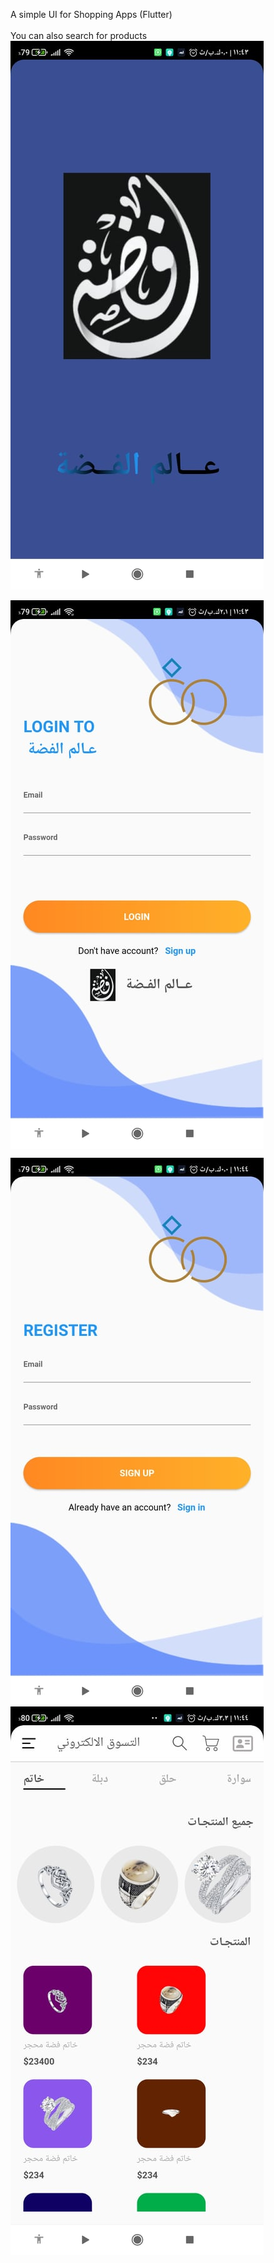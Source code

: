 A simple UI for Shopping Apps (Flutter)<br>  
You can also search for products <br>
<img src="./src/1.jpg" align="center" alt="picture 1" /><br>
<br>
<img src="./src/2.jpg" align="center" alt="picture 2" />
<br>

<img src="./src/3.jpg" align="center" alt="picture 2" />

<br>
<img src="./src/4.jpg" align="center" alt="picture 2" />